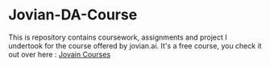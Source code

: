 # Jovian-DA-Course
This is repository contains coursework, assignments and project I undertook for the course offered by jovian.ai. It's a free course, you check it out over here : [Jovain Courses](www.jovian.ai)

